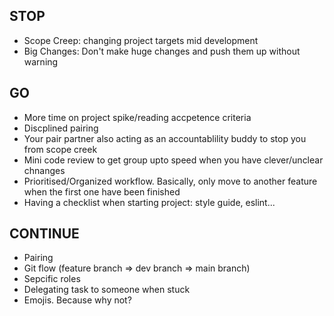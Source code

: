 ## STOP
- Scope Creep: changing project targets mid development
- Big Changes: Don't make huge changes and push them up without warning

## GO
- More time on project spike/reading accpetence criteria
- Discplined pairing
- Your pair partner also acting as an accountablility buddy to stop you from scope creek
- Mini code review to get group upto speed when you have clever/unclear chnanges
- Prioritised/Organized workflow. Basically, only move to another feature when the first one have been finished
- Having a checklist when starting project: style guide, eslint...

## CONTINUE
- Pairing
- Git flow (feature branch => dev branch => main branch)
- Sepcific roles
- Delegating task to someone when stuck
- Emojis. Because why not?
